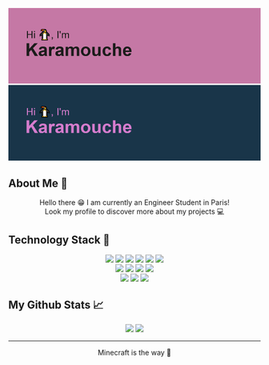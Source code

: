 [![MasterHeadLight](header-w.png)](https://github.com/Karamouche#gh-light-mode-only)
[![MasterHeadDark](header-d.png)](https://github.com/Karamouche#gh-dark-mode-only)
## About Me 🚀
<p align='center'>
Hello there 😁
I am currently an Engineer Student in Paris!<br />
Look my profile to discover more about my projects 💻
</p>
 
## Technology Stack 🧳
<p align=center>
 <img src="https://img.shields.io/badge/python-3670A0?style=for-the-badge&logo=python&logoColor=ffdd54">
 <img src="https://img.shields.io/badge/java-%23ED8B00.svg?style=for-the-badge&logo=java&logoColor=white">
 <img src="https://img.shields.io/badge/javascript-%23323330.svg?style=for-the-badge&logo=javascript&logoColor=%23F7DF1E">
 <img src="https://img.shields.io/badge/php-%23777BB4.svg?style=for-the-badge&logo=php&logoColor=white">
 <img src="https://img.shields.io/badge/c-%2300599C.svg?style=for-the-badge&logo=c&logoColor=white">
 <img src="https://img.shields.io/badge/c%23-%23239120.svg?style=for-the-badge&logo=c-sharp&logoColor=white">
 <br />
 
 <img src="https://img.shields.io/badge/mysql-%2300f.svg?style=for-the-badge&logo=mysql&logoColor=white">
 <img src="https://img.shields.io/badge/git-%23F05033.svg?style=for-the-badge&logo=git&logoColor=white">
 <img src="https://img.shields.io/badge/express.js-%23404d59.svg?style=for-the-badge&logo=express&logoColor=%2361DAFB">
 <img src="https://img.shields.io/badge/%F0%9F%A4%97%20Hugging%20Face-yellow?style=for-the-badge">
 <br />
 
 <img src="https://img.shields.io/badge/Visual%20Studio%20Code-0078d7.svg?style=for-the-badge&logo=visual-studio-code&logoColor=white">
 <img src="https://img.shields.io/badge/PyTorch-%23EE4C2C.svg?style=for-the-badge&logo=PyTorch&logoColor=white">
 <img src="https://img.shields.io/badge/Google_Cloud-4285F4?style=for-the-badge&logo=google-cloud&logoColor=white">
 
</p>
 
 ## My Github Stats 📈
<p align=center>
 <img src="https://github-readme-stats.vercel.app/api?username=Karamouche&hide=prs,contribs,issues&show_icons=true&theme=cobalt&custom_title=Karamouche's%20Github%20Stats">
 <img src="https://github-readme-stats.vercel.app/api/top-langs/?username=Karamouche&show_icons=true&theme=cobalt&langs_count=4&layout=compact&hide=jupyter%20notebook">
</p>
 
<hr>
<p align="center">Minecraft is the way 👾</p>
